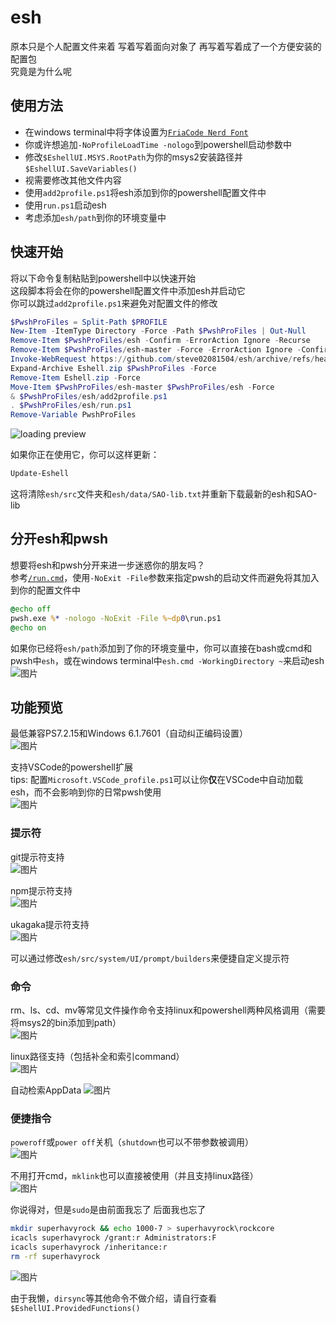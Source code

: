 # esh  

原本只是个人配置文件来着 写着写着面向对象了 再写着写着成了一个方便安装的配置包  
究竟是为什么呢  

## 使用方法  

- 在windows terminal中将字体设置为[`FriaCode Nerd Font`](https://github.com/ryanoasis/nerd-fonts/releases/latest/download/FiraCode.zip)
- 你或许想追加`-NoProfileLoadTime -nologo`到powershell启动参数中
- 修改`$EshellUI.MSYS.RootPath`为你的msys2安装路径并`$EshellUI.SaveVariables()`
- 视需要修改其他文件内容
- 使用`add2profile.ps1`将esh添加到你的powershell配置文件中
- 使用`run.ps1`启动esh
- 考虑添加`esh/path`到你的环境变量中

## 快速开始

将以下命令复制粘贴到powershell中以快速开始  
这段脚本将会在你的powershell配置文件中添加esh并启动它  
你可以跳过`add2profile.ps1`来避免对配置文件的修改  

```powershell
$PwshProFiles = Split-Path $PROFILE
New-Item -ItemType Directory -Force -Path $PwshProFiles | Out-Null
Remove-Item $PwshProFiles/esh -Confirm -ErrorAction Ignore -Recurse
Remove-Item $PwshProFiles/esh-master -Force -ErrorAction Ignore -Confirm:$false -Recurse
Invoke-WebRequest https://github.com/steve02081504/esh/archive/refs/heads/master.zip -OutFile Eshell.zip
Expand-Archive Eshell.zip $PwshProFiles -Force
Remove-Item Eshell.zip -Force
Move-Item $PwshProFiles/esh-master $PwshProFiles/esh -Force
& $PwshProFiles/esh/add2profile.ps1
. $PwshProFiles/esh/run.ps1
Remove-Variable PwshProFiles

```
![loading preview](https://github.com/steve02081504/esh/assets/31927825/c7ba3f3f-cdb2-4b93-8fdc-2f5901e0ce12)


如果你正在使用它，你可以这样更新：

```powershell
Update-Eshell

```

这将清除`esh/src`文件夹和`esh/data/SAO-lib.txt`并重新下载最新的esh和SAO-lib

## 分开esh和pwsh

想要将esh和pwsh分开来进一步迷惑你的朋友吗？  
参考[`/run.cmd`](./run.cmd)，使用`-NoExit -File`参数来指定pwsh的启动文件而避免将其加入到你的配置文件中  

```cmd
@echo off
pwsh.exe %* -nologo -NoExit -File %~dp0\run.ps1
@echo on

```

如果你已经将`esh/path`添加到了你的环境变量中，你可以直接在bash或cmd和pwsh中`esh`，或在windows terminal中`esh.cmd -WorkingDirectory ~`来启动esh  
![图片](https://github.com/steve02081504/esh/assets/31927825/f017dd02-80bf-4d1e-9cbc-2ee28d43ede9)

## 功能预览  

最低兼容PS7.2.15和Windows 6.1.7601（自动纠正编码设置）  
![图片](https://github.com/steve02081504/esh/assets/31927825/e87b0407-f874-4d33-9a04-bda6f8c1658c)

支持VSCode的powershell扩展  
tips: 配置`Microsoft.VSCode_profile.ps1`可以让你**仅**在VSCode中自动加载esh，而不会影响到你的日常pwsh使用  
![图片](https://github.com/steve02081504/esh/assets/31927825/f32cdef8-a1fc-42f0-ad1b-64ad87f70a05)

### 提示符

git提示符支持  
![图片](https://github.com/steve02081504/esh/assets/31927825/24808f4d-c1a1-48b0-94a6-da45b6cc4510)

npm提示符支持  
![图片](https://github.com/steve02081504/esh/assets/31927825/66c1732c-da1b-4d62-ad00-93852dc65529)

ukagaka提示符支持  
![图片](https://github.com/steve02081504/esh/assets/31927825/9c3620ca-f15d-4a7d-8e5a-b0d321e58aab)

可以通过修改`esh/src/system/UI/prompt/builders`来便捷自定义提示符

### 命令

rm、ls、cd、mv等常见文件操作命令支持linux和powershell两种风格调用（需要将msys2的bin添加到path）  
![图片](https://github.com/steve02081504/esh/assets/31927825/fdf5e98a-5532-4318-9a81-c5337c6d323a)

linux路径支持（包括补全和索引command）  
![图片](https://github.com/steve02081504/esh/assets/31927825/da57f8b3-59cc-461c-89c7-801951038245)

自动检索AppData
![图片](https://github.com/steve02081504/esh/assets/31927825/08eeaea8-5050-4378-91a2-45713b4b6915)

### 便捷指令

`poweroff`或`power off`关机（`shutdown`也可以不带参数被调用）  
![图片](https://github.com/steve02081504/esh/assets/31927825/a164e5df-661f-47fa-a0fb-364349443410)

不用打开cmd，`mklink`也可以直接被使用（并且支持linux路径）  
![图片](https://github.com/steve02081504/esh/assets/31927825/d8160647-ce17-4d1a-aca6-eafd48819d8d)

你说得对，但是`sudo`是由前面我忘了 后面我也忘了  

```bash
mkdir superhavyrock && echo 1000-7 > superhavyrock\rockcore
icacls superhavyrock /grant:r Administrators:F
icacls superhavyrock /inheritance:r
rm -rf superhavyrock
```

![图片](https://github.com/steve02081504/esh/assets/31927825/b0b3a4ed-f6fd-446e-a65b-602399bd0abe)

由于我懒，`dirsync`等其他命令不做介绍，请自行查看`$EshellUI.ProvidedFunctions()`
